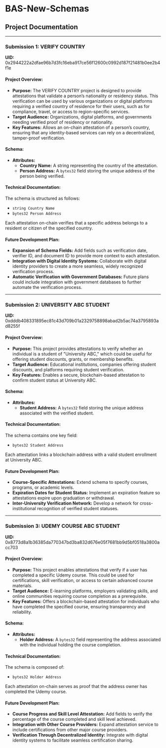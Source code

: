 # BAS-New-Schemas

## Project Documentation

---

### Submission 1: **VERIFY COUNTRY**

**UID:** 0x2944222a2dfae96b7d3fc16eba917ce56f12600c0992d187f21481b0ee2b4f1e

#### Project Overview:
- **Purpose:** The VERIFY COUNTRY project is designed to provide attestations that validate a person’s nationality or residency status. This verification can be used by various organizations or digital platforms requiring a verified country of residence for their users, such as for compliance, travel, or access to region-specific services.
- **Target Audience:** Organizations, digital platforms, and governments needing verified proof of residency or nationality.
- **Key Features:** Allows an on-chain attestation of a person’s country, ensuring that any identity-based services can rely on a decentralized, tamper-proof verification.

#### Schema:
- **Attributes:** 
  - **Country Name:** A string representing the country of the attestation.
  - **Person Address:** A `bytes32` field storing the unique address of the person being verified.

#### Technical Documentation:
The schema is structured as follows:
- `string Country Name`
- `bytes32 Person Address`

Each attestation on-chain verifies that a specific address belongs to a resident or citizen of the specified country.

#### Future Development Plan:
- **Expansion of Schema Fields:** Add fields such as verification date, verifier ID, and document ID to provide more context to each attestation.
- **Integration with Digital Identity Systems:** Collaborate with digital identity providers to create a more seamless, widely recognized verification process.
- **Automatic Verification with Government Databases:** Future plans could include integration with government databases to further automate the verification process.

---

### Submission 2: **UNIVERSITY ABC STUDENT**

**UID:** 0xdddb408331895ec81c43d709b01a2329758898abad2b5ac74a3795893ad8255f

#### Project Overview:
- **Purpose:** This project provides attestations to verify whether an individual is a student of "University ABC," which could be useful for offering student discounts, grants, or membership benefits.
- **Target Audience:** Educational institutions, companies offering student discounts, and platforms requiring student verification.
- **Key Features:** Enables a secure, blockchain-based attestation to confirm student status at University ABC.

#### Schema:
- **Attributes:**
  - **Student Address:** A `bytes32` field storing the unique address associated with the verified student.

#### Technical Documentation:
The schema contains one key field:
- `bytes32 Student Address`

Each attestation links a blockchain address with a valid student enrollment at University ABC.

#### Future Development Plan:
- **Course-Specific Attestations:** Extend schema to specify courses, programs, or academic levels.
- **Expiration Dates for Student Status:** Implement an expiration feature so attestations expire upon graduation or withdrawal.
- **Inter-University Verification Network:** Develop a network for cross-institutional recognition of verified student statuses.

---

### Submission 3: **UDEMY COURSE ABC STUDENT**

**UID:** 0x8773d8a1b36385da770347bd3ba832d676e05f7681bb9d5bf0518a3800acc703

#### Project Overview:
- **Purpose:** This project enables attestations that verify if a user has completed a specific Udemy course. This could be used for certifications, skill verification, or access to certain advanced course materials.
- **Target Audience:** E-learning platforms, employers validating skills, and online communities requiring course completion as a prerequisite.
- **Key Features:** Offers a blockchain-based attestation for individuals who have completed the specified course, ensuring transparency and reliability.

#### Schema:
- **Attributes:**
  - **Holder Address:** A `bytes32` field representing the address associated with the individual holding the course completion.

#### Technical Documentation:
The schema is composed of:
- `bytes32 Holder Address`

Each attestation on-chain serves as proof that the address owner has completed the Udemy course.

#### Future Development Plan:
- **Course Progress and Skill Level Attestation:** Add fields to verify the percentage of the course completed and skill level achieved.
- **Integration with Other Course Providers:** Expand attestation service to include certifications from other major course providers.
- **Verification Through Decentralized Identity:** Integrate with digital identity systems to facilitate seamless certification sharing.
